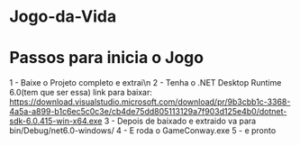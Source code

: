 # Jogo-da-Vida

# Passos para inicia o Jogo

1 - Baixe o Projeto completo e extrai\n
2 - Tenha o  .NET Desktop Runtime 6.0(tem que ser essa) link para baixar: https://download.visualstudio.microsoft.com/download/pr/9b3cbb1c-3368-4a5a-a899-b1c6ec5c0c3e/cb4de75dd805113129a7f903d125e4b0/dotnet-sdk-6.0.415-win-x64.exe
3 - Depois de baixado e extraido va para bin/Debug/net6.0-windows/
4 - E roda o GameConway.exe
5 - e pronto
